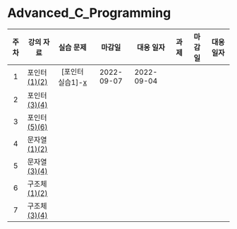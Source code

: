 # Advanced_C_Programming

|주차|강의 자료|실습 문제|마감일|대응 일자|과제|마감일|대응 일자|
|:---:|---|:---:|:---:|--|--|:--:|:--:|
|1|포인터[(1)](https://github.com/SISUinSea/Advanced_C_Programming/blob/main/Lecture/1%E1%84%8C%E1%85%AE%E1%84%8E%E1%85%A1%201%E1%84%80%E1%85%A1%E1%86%BC%20%E1%84%91%E1%85%A9%E1%84%8B%E1%85%B5%E1%86%AB%E1%84%90%E1%85%A5(1).pdf)[(2)](https://github.com/SISUinSea/Advanced_C_Programming/blob/main/Lecture/1%E1%84%8C%E1%85%AE%E1%84%8E%E1%85%A1%202%E1%84%80%E1%85%A1%E1%86%BC%20%E1%84%91%E1%85%A9%E1%84%8B%E1%85%B5%E1%86%AB%E1%84%90%E1%85%A5(2).pdf)|[포인터 실습1]-[x](https://github.com/SISUinSea/Advanced_C_Programming/blob/main/Training/9%E1%84%8C%E1%85%A1%E1%86%BC%20%E1%84%91%E1%85%A9%E1%84%8B%E1%85%B5%E1%86%AB%E1%84%90%E1%85%A5-%E1%84%89%E1%85%B5%E1%86%AF%E1%84%89%E1%85%B3%E1%86%B8%E1%84%86%E1%85%AE%E1%86%AB%E1%84%8C%E1%85%A61.pdf)|2022-09-07|2022-09-04|
|2|포인터[(3)](https://github.com/SISUinSea/Advanced_C_Programming/blob/main/Lecture/2%E1%84%8C%E1%85%AE%E1%84%8E%E1%85%A1%201%E1%84%80%E1%85%A1%E1%86%BC%20%E1%84%91%E1%85%A9%E1%84%8B%E1%85%B5%E1%86%AB%E1%84%90%E1%85%A5(3).pdf)[(4)](https://github.com/SISUinSea/Advanced_C_Programming/blob/main/Lecture/2%E1%84%8C%E1%85%AE%E1%84%8E%E1%85%A1%202%E1%84%80%E1%85%A1%E1%86%BC%20%E1%84%91%E1%85%A9%E1%84%8B%E1%85%B5%E1%86%AB%E1%84%90%E1%85%A5(4).pdf)|
|3|포인터[(5)](https://github.com/SISUinSea/Advanced_C_Programming/blob/main/Lecture/3%E1%84%8C%E1%85%AE%E1%84%8E%E1%85%A1%201%E1%84%80%E1%85%A1%E1%86%BC%20%E1%84%91%E1%85%A9%E1%84%8B%E1%85%B5%E1%86%AB%E1%84%90%E1%85%A5(5).pdf)[(6)](https://github.com/SISUinSea/Advanced_C_Programming/blob/main/Lecture/3%E1%84%8C%E1%85%AE%E1%84%8E%E1%85%A1%202%E1%84%80%E1%85%A1%E1%86%BC%20%E1%84%91%E1%85%A9%E1%84%8B%E1%85%B5%E1%86%AB%E1%84%90%E1%85%A5(6).pdf)||
|4|문자열[(1)](https://github.com/SISUinSea/Advanced_C_Programming/blob/main/Lecture/4%E1%84%8C%E1%85%AE%E1%84%8E%E1%85%A1%201%E1%84%80%E1%85%A1%E1%86%BC%20%E1%84%86%E1%85%AE%E1%86%AB%E1%84%8C%E1%85%A1%E1%84%8B%E1%85%A7%E1%86%AF(1).pdf)[(2)](https://github.com/SISUinSea/Advanced_C_Programming/blob/main/Lecture/4%E1%84%8C%E1%85%AE%E1%84%8E%E1%85%A1%202%E1%84%80%E1%85%A1%E1%86%BC%20%E1%84%86%E1%85%AE%E1%86%AB%E1%84%8C%E1%85%A1%E1%84%8B%E1%85%A7%E1%86%AF(2).pdf)||
|5|문자열[(3)]()[(4)]()|||
|6|구조체[(1)]()[(2)]()|||
|7|구조체[(3)]()[(4)]()|||
